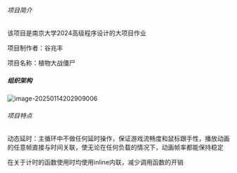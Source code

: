 ###### 项目简介

该项目是南京大学2024高级程序设计的大项目作业

项目制作者：谷兆丰

项目名称：植物大战僵尸



##### 组织架构

![image-20250114202909006](C:\Users\wuyaoyao\AppData\Roaming\Typora\typora-user-images\image-20250114202909006.png)





###### 项目特点

动态延时：主循环中不做任何延时操作，保证游戏流畅度和鼠标跟手性，播放动画的任意帧直接与时间关联，使无论在任何负载的情况下，动画帧率都能保持稳定

在关于计时的函数使用时均使用inline内联，减少调用函数的开销





